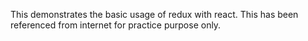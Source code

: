 This demonstrates the basic usage of redux with react. This has been referenced from internet for practice purpose only.
